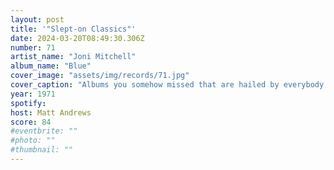 ```yaml
---
layout: post
title: '"Slept-on Classics"'
date: 2024-03-20T08:49:30.306Z
number: 71
artist_name: "Joni Mitchell"
album_name: "Blue"
cover_image: "assets/img/records/71.jpg"
cover_caption: "Albums you somehow missed that are hailed by everybody else as a classic record"
year: 1971
spotify: 
host: Matt Andrews
score: 84
#eventbrite: ""
#photo: ""
#thumbnail: ""
---
```


